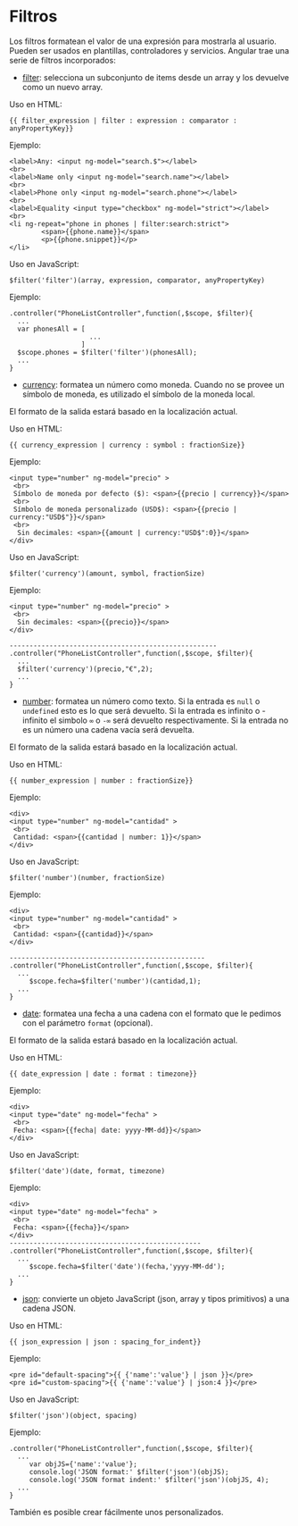 

# Filtros

Los filtros formatean el valor de una expresión para mostrarla al usuario. Pueden ser usados en plantillas, controladores y servicios. Angular trae una serie de filtros incorporados:

- [filter][filterfilter]: selecciona un subconjunto de  items desde un array y los devuelve como un nuevo array.

Uso en HTML:
```
{{ filter_expression | filter : expression : comparator : anyPropertyKey}}
```
Ejemplo:
```
<label>Any: <input ng-model="search.$"></label> 
<br>
<label>Name only <input ng-model="search.name"></label>
<br>
<label>Phone only <input ng-model="search.phone"></label>
<br>
<label>Equality <input type="checkbox" ng-model="strict"></label>
<br>
<li ng-repeat="phone in phones | filter:search:strict">
		<span>{{phone.name}}</span>
		<p>{{phone.snippet}}</p>
</li>
```

Uso en JavaScript:
```
$filter('filter')(array, expression, comparator, anyPropertyKey)
```
Ejemplo:
```
.controller("PhoneListController",function(,$scope, $filter){
  ...
  var phonesAll = [
                    ...
                  ]
  $scope.phones = $filter('filter')(phonesAll);
  ...
}
```



- [currency][filtercurrency]: formatea un número como moneda. Cuando no se provee un símbolo de moneda, es utilizado el símbolo de la moneda local.

El formato de la salida estará basado en la localización actual.

Uso en HTML:
```
{{ currency_expression | currency : symbol : fractionSize}}
```
Ejemplo:
```
<input type="number" ng-model="precio" >
 <br>
 Símbolo de moneda por defecto ($): <span>{{precio | currency}}</span>
 <br>
 Símbolo de moneda personalizado (USD$): <span>{{precio | currency:"USD$"}}</span>
 <br>
  Sin decimales: <span>{{amount | currency:"USD$":0}}</span>
</div>
```

Uso en JavaScript:
```
$filter('currency')(amount, symbol, fractionSize)
```
Ejemplo:
```
<input type="number" ng-model="precio" >
 <br>
  Sin decimales: <span>{{precio}}</span>
</div>

----------------------------------------------------
.controller("PhoneListController",function(,$scope, $filter){
  ...
  $filter('currency')(precio,"€",2);
  ...
}
```
- [number][filternumber]: formatea un número como texto. Si la entrada es `null` o `undefined` esto es lo que será devuelto. Si la entrada es infinito o -infinito el simbolo `∞` o `-∞` será devuelto respectivamente. Si la entrada no es un número una cadena vacía será devuelta.

El formato de la salida estará basado en la localización actual.

Uso en HTML:
```
{{ number_expression | number : fractionSize}}
```
Ejemplo:
```
<div>
<input type="number" ng-model="cantidad" >
 <br>
 Cantidad: <span>{{cantidad | number: 1}}</span> 
</div>
```

Uso en JavaScript:
```
$filter('number')(number, fractionSize)
```
Ejemplo:
```
<div>
<input type="number" ng-model="cantidad" >
 <br>
 Cantidad: <span>{{cantidad}}</span> 
</div>

-------------------------------------------------
.controller("PhoneListController",function(,$scope, $filter){
  ...
     $scope.fecha=$filter('number')(cantidad,1);
  ...
}
```

- [date][filterdate]: formatea una fecha a una cadena con el formato que le pedimos con el parámetro  `format` (opcional). 

El formato de la salida estará basado en la localización actual.

Uso en HTML:
```
{{ date_expression | date : format : timezone}}
```
Ejemplo:
```
<div>
<input type="date" ng-model="fecha" >
 <br>
 Fecha: <span>{{fecha| date: yyyy-MM-dd}}</span>
</div>
```

Uso en JavaScript:
```
$filter('date')(date, format, timezone)
```
Ejemplo:
```
<div>
<input type="date" ng-model="fecha" >
 <br>
 Fecha: <span>{{fecha}}</span>
</div>
------------------------------------------------
.controller("PhoneListController",function(,$scope, $filter){
  ...
     $scope.fecha=$filter('date')(fecha,'yyyy-MM-dd');
  ...
}
```

- [json][filterjson]: convierte un objeto JavaScript (json, array y tipos primitivos) a una cadena JSON. 


Uso en HTML:
```
{{ json_expression | json : spacing_for_indent}}
```
Ejemplo:
```
<pre id="default-spacing">{{ {'name':'value'} | json }}</pre>
<pre id="custom-spacing">{{ {'name':'value'} | json:4 }}</pre>
```

Uso en JavaScript:
```
$filter('json')(object, spacing)
```
Ejemplo:
```
.controller("PhoneListController",function(,$scope, $filter){
  ...
     var objJS={'name':'value'};
     console.log('JSON format:' $filter('json')(objJS);
     console.log('JSON format indent:' $filter('json')(objJS, 4);
  ...
}
```







También es posible crear fácilmente unos personalizados.


[filtercurrency]: https://docs.angularjs.org/api/ng/filter/currency
[filterfilter]: https://docs.angularjs.org/api/ng/filter
[filternumber]: https://docs.angularjs.org/api/ng/filter/number

[filterdate]: https://docs.angularjs.org/api/ng/filter/date

[filterjson]: https://docs.angularjs.org/api/ng/filter/json

[filterlowercase]: https://docs.angularjs.org/api/ng/filter/uppercase

[filterlimitto]: https://docs.angularjs.org/api/ng/filter/limitto
[filterorderby]: https://docs.angularjs.org/api/ng/filter/orderby
